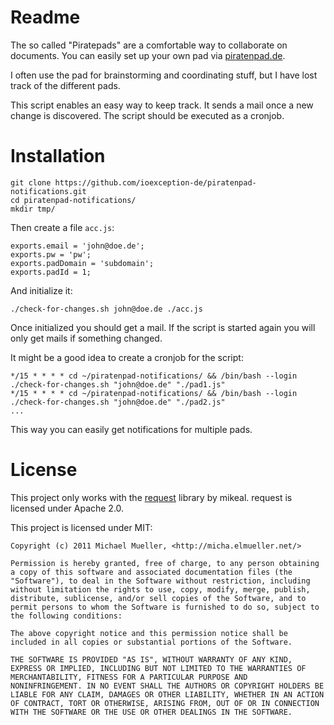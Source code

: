 # Readme

The so called "Piratepads" are a comfortable way to collaborate on documents. 
You can easily set up your own pad via [piratenpad.de](http://piratenpad.de).

I often use the pad for brainstorming and coordinating stuff, but I have lost
track of the different pads.

This script enables an easy way to keep track. It sends a mail once a new change
is discovered. The script should be executed as a cronjob.


# Installation

	git clone https://github.com/ioexception-de/piratenpad-notifications.git
	cd piratenpad-notifications/
	mkdir tmp/

Then create a file `acc.js`:

	exports.email = 'john@doe.de';
	exports.pw = 'pw';
	exports.padDomain = 'subdomain';
	exports.padId = 1;
	
And initialize it:

	./check-for-changes.sh john@doe.de ./acc.js
	
Once initialized you should get a mail. If the script is started again 
you will only get mails if something changed. 

It might be a good idea to create a cronjob for the script:

	*/15 * * * * cd ~/piratenpad-notifications/ && /bin/bash --login ./check-for-changes.sh "john@doe.de" "./pad1.js" 
	*/15 * * * * cd ~/piratenpad-notifications/ && /bin/bash --login ./check-for-changes.sh "john@doe.de" "./pad2.js" 
	...
	
This way you can easily get notifications for multiple pads.
		

# License

This project only works with the [request](https://github.com/mikeal/request) library 
by mikeal. request is licensed under Apache 2.0. 

This project is licensed under MIT:

	Copyright (c) 2011 Michael Mueller, <http://micha.elmueller.net/>
	
	Permission is hereby granted, free of charge, to any person obtaining
	a copy of this software and associated documentation files (the
	"Software"), to deal in the Software without restriction, including
	without limitation the rights to use, copy, modify, merge, publish,
	distribute, sublicense, and/or sell copies of the Software, and to
	permit persons to whom the Software is furnished to do so, subject to
	the following conditions:

	The above copyright notice and this permission notice shall be
	included in all copies or substantial portions of the Software.

	THE SOFTWARE IS PROVIDED "AS IS", WITHOUT WARRANTY OF ANY KIND,
	EXPRESS OR IMPLIED, INCLUDING BUT NOT LIMITED TO THE WARRANTIES OF
	MERCHANTABILITY, FITNESS FOR A PARTICULAR PURPOSE AND
	NONINFRINGEMENT. IN NO EVENT SHALL THE AUTHORS OR COPYRIGHT HOLDERS BE
	LIABLE FOR ANY CLAIM, DAMAGES OR OTHER LIABILITY, WHETHER IN AN ACTION
	OF CONTRACT, TORT OR OTHERWISE, ARISING FROM, OUT OF OR IN CONNECTION
	WITH THE SOFTWARE OR THE USE OR OTHER DEALINGS IN THE SOFTWARE.
